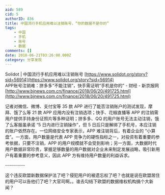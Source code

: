 ```yaml
---
aid: 589
cid: 5
authorID: 836
title: 中国流行手机应用难以注销账号，“你的数据不是你的”
tags:
    - 中国
    - 手机
    - 账号
    - 数据
comments: []
date: 2018-06-21T03:26:00.000Z
category: 分享发现
---
```


Solidot | 中国流行手机应用难以注销账号 [https://www.solidot.org/story?sid=56914](https://www.solidot.org/story?sid=56914)  
APP账号注销难：拼多多“不能注销”，快手需证明“手机是你的” - 财经 - 新京报网 [http://www.bjnews.com.cn/finance/2018/06/20/491725.html](http://www.bjnews.com.cn/finance/2018/06/20/491725.html)

记者对微信、微博、支付宝等 35 款 APP 进行了能否注销账户的测试发现，摩拜、饿了么等 21 款 APP 应用内没有注销选项；快手、花椒直播等 APP 的注销需用户提供手持身份证照片等多种证明；拼多多、QQ 的用户账号无法主动注销，饿了么客服虽承诺 “5 日内进行注销操作”，但 5 日后只是解绑了手机号，本应注销的账户依然存在。一位网络安全专家表示，APP 难注销背后，有着企业的 “小算盘”。一方面，用户数量是代表 APP 竞争力的硬性指标之一，对投资有着重要的参考依据，只要不注销，APP 的用户规模就不会受到影响；另一方面，大数据时代用户数据非常珍贵，掌握足够数量的用户数据对企业未来制定发展战略，吸引新用户有着重要的参考意义，因此 APP 方有维持用户数量的利益诉求。

\----------

这个违反欧盟新数据保护法了吧？侵犯用户的被遗忘权了吧？也就是说在欧盟居住的用户可以告他们了吧？大官司啊。。谁去勾结下欧盟的数据维权机构搞个大新闻？
